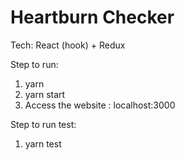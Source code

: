 # Heartburn Checker
Tech:
    React (hook) + Redux

Step to run:
1. yarn
2. yarn start
3. Access the website : localhost:3000

Step to run test:
1. yarn test